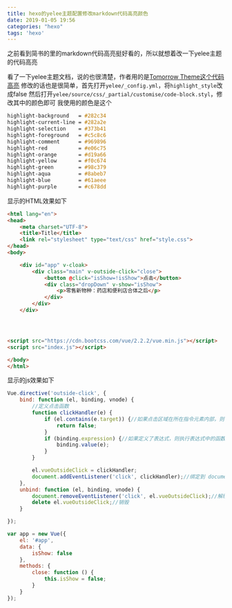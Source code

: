 ```yaml
---
title: hexo的yelee主题配置修改markdown代码高亮颜色
date: 2019-01-05 19:56
categories: "hexo"
tags: 'hexo'
---
```

之前看到简书的里的markdown代码高亮挺好看的，所以就想着改一下yelee主题的代码高亮
<!-- more -->
看了一下yelee主题文档，说的也很清楚，作者用的是<a href="https://github.com/chriskempson/tomorrow-theme">Tomorrow Theme这个代码高亮</a>
修改的话也是很简单，首先打开`yelee/_config.yml`，将`highlight_style`改成false
然后打开`yelee/source/css/_partial/customise/code-block.styl`，修改其中的颜色即可
我使用的颜色是这个
``` css
highlight-background   = #282c34
highlight-current-line = #282a2e
highlight-selection    = #373b41
highlight-foreground   = #c5c8c6
highlight-comment      = #969896 
highlight-red          = #e06c75
highlight-orange       = #d19a66
highlight-yellow       = #f0c674
highlight-green        = #98c379
highlight-aqua         = #8abeb7
highlight-blue         = #61aeee
highlight-purple       = #c678dd
```
显示的HTML效果如下
``` HTML
<html lang="en">
<head>
    <meta charset="UTF-8">
    <title>Title</title>
    <link rel="stylesheet" type="text/css" href="style.css">
</head>
<body>

    <div id="app" v-cloak>
        <div class="main" v-outside-click="close">
            <button @click="isShow=!isShow">点击</button>
            <div class="dropDown" v-show="isShow">
                <p>零售新物种：药店和便利店合体之后</p>
            </div>
        </div>
    </div>




<script src="https://cdn.bootcss.com/vue/2.2.2/vue.min.js"></script>
<script src="index.js"></script>

</body>
</html>
```
显示的js效果如下
``` javascript
Vue.directive('outside-click', {
    bind: function (el, binding, vnode) {
        //定义点击函数
        function clickHandler(e) {
            if (el.contains(e.target)) {//如果点击区域在所在指令元素内部，则直接返回
                return false;
            }
            if (binding.expression) {//如果定义了表达式，则执行表达式中的函数
                binding.value(e);
            }
        }

        el.vueOutsideClick = clickHandler;
        document.addEventListener('click', clickHandler);//绑定到 document 的点击事件
    },
    unbind: function (el, binding, vnode) {
        document.removeEventListener('click', el.vueOutsideClick);//解绑
        delete el.vueOutsideClick;//销毁
    }

});

var app = new Vue({
    el: '#app',
    data: {
        isShow: false
    },
    methods: {
        close: function () {
            this.isShow = false;
        }
    }
});
```
